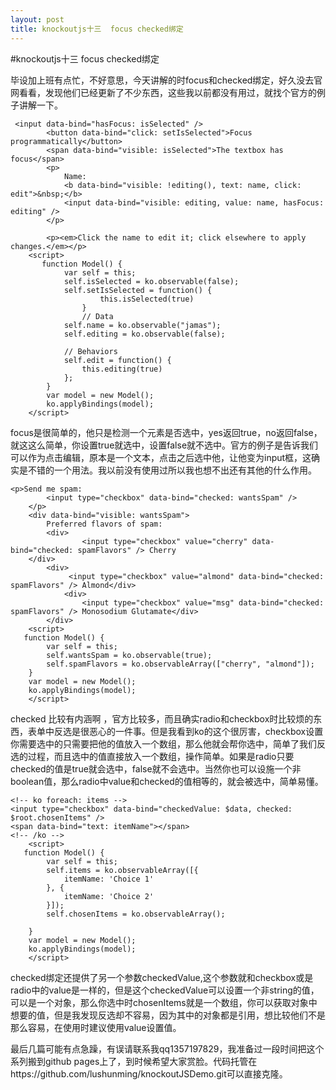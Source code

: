 ```yaml
---
layout: post
title: knockoutjs十三  focus checked绑定
---
```

#knockoutjs十三  focus checked绑定


毕设加上班有点忙，不好意思，今天讲解的时focus和checked绑定，好久没去官网看看，发现他们已经更新了不少东西，这些我以前都没有用过，就找个官方的例子讲解一下。
    
```
 <input data-bind="hasFocus: isSelected" />
        <button data-bind="click: setIsSelected">Focus programmatically</button>
        <span data-bind="visible: isSelected">The textbox has focus</span>
        <p>
            Name:
            <b data-bind="visible: !editing(), text: name, click: edit">&nbsp;</b>
            <input data-bind="visible: editing, value: name, hasFocus: editing" />
        </p>

        <p><em>Click the name to edit it; click elsewhere to apply changes.</em></p>
    <script>
       function Model() {
            var self = this;
            self.isSelected = ko.observable(false);
            self.setIsSelected = function() {
                    this.isSelected(true)
                }
                // Data
            self.name = ko.observable("jamas");
            self.editing = ko.observable(false);

            // Behaviors
            self.edit = function() {
                this.editing(true)
            };
        }
        var model = new Model();
        ko.applyBindings(model);
    </script>
```
focus是很简单的，他只是检测一个元素是否选中，yes返回true，no返回false，就这这么简单，你设置true就选中，设置false就不选中。官方的例子是告诉我们可以作为点击编辑，原本是一个文本，点击之后选中他，让他变为input框，这确实是不错的一个用法。我以前没有使用过所以我也想不出还有其他的什么作用。

	<p>Send me spam:
           	<input type="checkbox" data-bind="checked: wantsSpam" />
        </p>
        <div data-bind="visible: wantsSpam">
            Preferred flavors of spam:
            <div>
                	<input type="checkbox" value="cherry" data-bind="checked: spamFlavors" /> Cherry
	    </div>
            <div>
               	 <input type="checkbox" value="almond" data-bind="checked: spamFlavors" /> Almond</div>
            	<div>
                	<input type="checkbox" value="msg" data-bind="checked: spamFlavors" /> Monosodium Glutamate</div>
        	</div>
        <script>
       function Model() {
            var self = this;
            self.wantsSpam = ko.observable(true);
            self.spamFlavors = ko.observableArray(["cherry", "almond"]);
        }
        var model = new Model();
        ko.applyBindings(model);
        </script>


checked 比较有内涵啊 ，官方比较多，而且确实radio和checkbox时比较烦的东西，表单中反选是很恶心的一件事。但是我看到ko的这个很厉害，checkbox设置你需要选中的只需要把他的值放入一个数组，那么他就会帮你选中，简单了我们反选的过程，而且选中的值直接放入一个数组，操作简单。如果是radio只要checked的值是true就会选中，false就不会选中。当然你也可以设施一个非boolean值，那么radio中value和checked的值相等的，就会被选中，简单易懂。


	<!-- ko foreach: items -->
    <input type="checkbox" data-bind="checkedValue: $data, checked: $root.chosenItems" />
    <span data-bind="text: itemName"></span>
	<!-- /ko -->
        <script>
       function Model() {
            var self = this;
            self.items = ko.observableArray([{
                itemName: 'Choice 1'
            }, {
                itemName: 'Choice 2'
            }]);
            self.chosenItems = ko.observableArray();

        }
        var model = new Model();
        ko.applyBindings(model);
        </script>


checked绑定还提供了另一个参数checkedValue,这个参数就和checkbox或是radio中的value是一样的，但是这个checkedValue可以设置一个非string的值，可以是一个对象，那么你选中时chosenItems就是一个数组，你可以获取对象中想要的值，但是我发现反选却不容易，因为其中的对象都是引用，想比较他们不是那么容易，在使用时建议使用value设置值。

最后几篇可能有点急躁，有误请联系我qq1357197829，我准备过一段时间把这个系列搬到github pages上了，到时候希望大家赏脸。代码托管在https://github.com/lushunming/knockoutJSDemo.git可以直接克隆。
